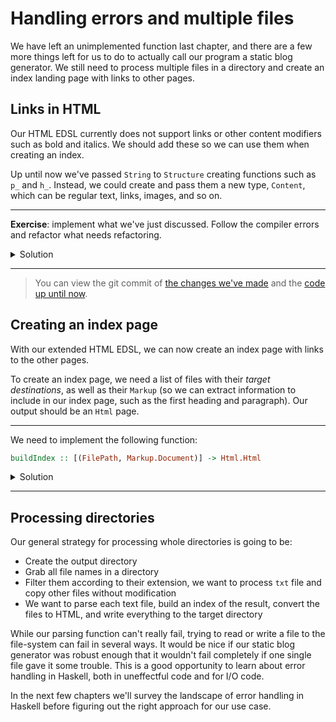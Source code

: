 # Handling errors and multiple files

We have left an unimplemented function last chapter,
and there are a few more things left for us to do to actually call our program a static blog generator.
We still need to process multiple files in a directory and create an index landing page with links to other pages.

## Links in HTML

Our HTML EDSL currently does not support links or other content modifiers such as bold and italics.
We should add these so we can use them when creating an index.

Up until now we've passed `String` to `Structure` creating functions such as `p_`
and `h_`. Instead, we could create and pass them a new type, `Content`, which
can be regular text, links, images, and so on.

---

**Exercise**: implement what we've just discussed. Follow the compiler errors and refactor what needs refactoring.

<details><summary>Solution</summary>

<details><summary>src/Html/Internal.hs</summary>

```hs
module HsBlog.Html.Internal where

import Numeric.Natural

-- * Types

newtype Html
  = Html String

newtype Structure
  = Structure String

newtype Content
  = Content String

type Title
  = String

-- * EDSL

html_ :: Title -> Structure -> Html
html_ title content =
  Html
    ( el "html"
      ( el "head" (el "title" (escape title))
        <> el "body" (getStructureString content)
      )
    )

-- * Structure

p_ :: Content -> Structure
p_ = Structure . el "p" . getContentString

h_ :: Natural -> Content -> Structure
h_ n = Structure . el ("h" <> show n) . getContentString

ul_ :: [Structure] -> Structure
ul_ =
  Structure . el "ul" . concat . map (el "li" . getStructureString)

ol_ :: [Structure] -> Structure
ol_ =
  Structure . el "ol" . concat . map (el "li" . getStructureString)

code_ :: String -> Structure
code_ = Structure . el "pre" . escape

instance Semigroup Structure where
  (<>) c1 c2 =
    Structure (getStructureString c1 <> getStructureString c2)

instance Monoid Structure where
  mempty = Structure ""

-- * Content

txt_ :: String -> Content
txt_ = Content . escape

link_ :: FilePath -> Content -> Content
link_ path content =
  Content $
    elAttr
      "a"
      ("href=\"" <> escape path <> "\"")
      (getContentString content)

img_ :: FilePath -> Content
img_ path =
  Content $ "<img src=\"" <> escape path <> "\">"

b_ :: Content -> Content
b_ content =
  Content $ el "b" (getContentString content)

i_ :: Content -> Content
i_ content =
  Content $ el "i" (getContentString content)

instance Semigroup Content where
  (<>) c1 c2 =
    Content (getContentString c1 <> getContentString c2)

instance Monoid Content where
  mempty = Content ""

-- * Render

render :: Html -> String
render html =
  case html of
    Html str -> str

-- * Utilities

el :: String -> String -> String
el tag content =
  "<" <> tag <> ">" <> content <> "</" <> tag <> ">"

elAttr :: String -> String -> String -> String
elAttr tag attrs content =
  "<" <> tag <> " " <> attrs <> ">" <> content <> "</" <> tag <> ">"

getStructureString :: Structure -> String
getStructureString structure =
  case structure of
    Structure str -> str

getContentString :: Content -> String
getContentString content =
  case content of
    Content str -> str

escape :: String -> String
escape =
  let
    escapeChar c =
      case c of
        '<' -> "&lt;"
        '>' -> "&gt;"
        '&' -> "&amp;"
        '"' -> "&quot;"
        '\'' -> "&#39;"
        _ -> [c]
  in
    concat . map escapeChar


```

</details>

<details><summary>src/Html.hs</summary>

```hs
module HsBlog.Html
  ( Html
  , Title
  , Structure
  , html_
  , p_
  , h_
  , ul_
  , ol_
  , code_
  , Content
  , txt_
  , img_
  , link_
  , b_
  , i_
  , render
  )
  where

import HsBlog.Html.Internal
```

</details>

<details><summary>src/Convert.hs</summary>

```hs
module HsBlog.Convert where

import qualified HsBlog.Markup as Markup
import qualified HsBlog.Html as Html

convert :: Html.Title -> Markup.Document -> Html.Html
convert title = Html.html_ title . foldMap convertStructure

convertStructure :: Markup.Structure -> Html.Structure
convertStructure structure =
  case structure of
    Markup.Heading n txt ->
      Html.h_ n $ Html.txt_ txt

    Markup.Paragraph p ->
      Html.p_ $ Html.txt_ p

    Markup.UnorderedList list ->
      Html.ul_ $ map (Html.p_ . Html.txt_) list

    Markup.OrderedList list ->
      Html.ol_ $ map (Html.p_ . Html.txt_) list

    Markup.CodeBlock list ->
      Html.code_ (unlines list)
```

</details>

</details>

---

> You can view the git commit of
> [the changes we've made](https://github.com/soupi/learn-haskell-blog-generator/commit/110a19029f0be42eb2ac656f5d38356dbf9c5746)
> and the [code up until now](https://github.com/soupi/learn-haskell-blog-generator/tree/110a19029f0be42eb2ac656f5d38356dbf9c5746).

## Creating an index page

With our extended HTML EDSL, we can now create an index page with links to the other pages.

To create an index page, we need a list of files with their *target destinations*,
as well as their `Markup` (so we can extract information to include in our index page,
such as the first heading and paragraph). Our output should be an `Html` page.

---

We need to implement the following function:

```hs
buildIndex :: [(FilePath, Markup.Document)] -> Html.Html
```

<details><summary>Solution</summary>

```hs
buildIndex :: [(FilePath, Markup.Document)] -> Html.Html
buildIndex files =
  let
    previews =
      map
        ( \(file, doc) ->
          case doc of
            Markup.Heading 1 heading : article ->
              Html.h_ 3 (Html.link_ file (Html.txt_ heading))
                <> foldMap convertStructure (take 3 article)
                <> Html.p_ (Html.link_ file (Html.txt_ "..."))
            _ ->
              Html.h_ 3 (Html.link_ file (Html.txt_ file))
        )
        files
  in
    Html.html_
      "Blog"
      ( Html.h_ 1 (Html.link_ "index.html" (Html.txt_ "Blog"))
        <> Html.h_ 2 (Html.txt_ "Posts")
        <> mconcat previews
      )
```


</details>

---

## Processing directories

Our general strategy for processing whole directories is going to be:

- Create the output directory
- Grab all file names in a directory
- Filter them according to their extension, we want to process `txt` file and
  copy other files without modification
- We want to parse each text file, build an index of the result,
  convert the files to HTML, and write everything to the target directory

While our parsing function can't really fail, trying to read or write a file
to the file-system can fail in several ways. It would be nice if our
static blog generator was robust enough that it wouldn't fail completely if one
single file gave it some trouble. This is a good opportunity to learn about
error handling in Haskell, both in uneffectful code and for I/O code.

In the next few chapters we'll survey the landscape of error handling in Haskell
before figuring out the right approach for our use case.
